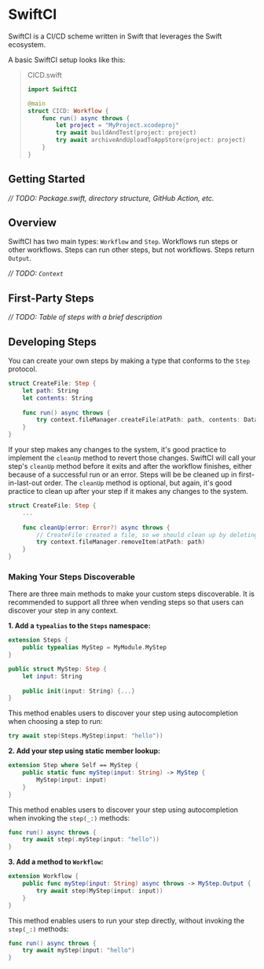 # SwiftCI

SwiftCI is a CI/CD scheme written in Swift that leverages the Swift ecosystem.

A basic SwiftCI setup looks like this:

> CICD.swift
> ```swift
> import SwiftCI
> 
> @main
> struct CICD: Workflow {
>     func run() async throws {
>         let project = "MyProject.xcodeproj"
>         try await buildAndTest(project: project)
>         try await archiveAndUploadToAppStore(project: project)
>     }
> }
> ```


## Getting Started

_// TODO: Package.swift, directory structure, GitHub Action, etc._

## Overview

SwiftCI has two main types: `Workflow` and `Step`. Workflows run steps or other workflows. Steps can run other steps, but not workflows. Steps return `Output`.

_// TODO: `Context`_

## First-Party Steps

_// TODO: Table of steps with a brief description_

## Developing Steps

You can create your own steps by making a type that conforms to the `Step` protocol.

```swift
struct CreateFile: Step {
    let path: String
    let contents: String
    
    func run() async throws {
        try context.fileManager.createFile(atPath: path, contents: Data(contents.utf8))
    }
}
```

If your step makes any changes to the system, it's good practice to implement the `cleanUp` method to revert those changes. SwiftCI will call your step's `cleanUp` method before it exits and after the workflow finishes, either because of a successful run or an error. Steps will be be cleaned up in first-in-last-out order. The `cleanUp` method is optional, but again, it's good practice to clean up after your step if it makes any changes to the system.

```swift
struct CreateFile: Step {
    ...
    
    func cleanUp(error: Error?) async throws {
        // CreateFile created a file, so we should clean up by deleting that file.
        try context.fileManager.removeItem(atPath: path)
    }
}
```

### Making Your Steps Discoverable

There are three main methods to make your custom steps discoverable. It is recommended to support all three when vending steps so that users can discover your step in any context.

**1. Add a `typealias` to the `Steps` namespace:**

```swift
extension Steps {
    public typealias MyStep = MyModule.MyStep
}

public struct MyStep: Step {
    let input: String
    
    public init(input: String) {...} 
}
```

This method enables users to discover your step using autocompletion when choosing a step to run:

```swift
try await step(Steps.MyStep(input: "hello"))
```

**2. Add your step using static member lookup:**

```swift
extension Step where Self == MyStep {
    public static func myStep(input: String) -> MyStep {
        MyStep(input: input)
    }
}
```

This method enables users to discover your step using autocompletion when invoking the `step(_:)` methods:

```swift
func run() async throws {
    try await step(.myStep(input: "hello"))
}
```

**3. Add a method to `Workflow`:**

```swift
extension Workflow {
    public func myStep(input: String) async throws -> MyStep.Output {
        try await step(MyStep(input: input))
    }
}
```

This method enables users to run your step directly, without invoking the `step(_:)` methods:

```swift
func run() async throws {
    try await myStep(input: "hello")
}
```
